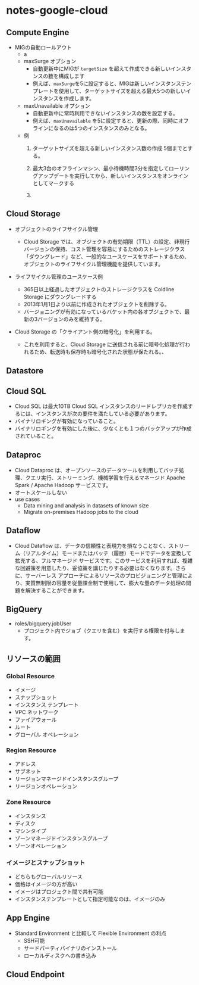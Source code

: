 # notes-google-cloud

## Compute Engine
- MIGの自動ロールアウト
  - a
  - maxSurge オプション
    - 自動更新中にMIGが ```targetSize``` を超えて作成できる新しいインスタンスの数を構成します
    - 例えば、```maxSurge```を5に設定すると、MIGは新しいインスタンステンプレートを使用して、ターゲットサイズを超える最大5つの新しいインスタンスを作成します。
  - maxUnavailable オプション
    - 自動更新中に常時利用できないインスタンスの数を設定する。
    - 例えば、```maxUnavailable``` を5に設定すると、更新の際、同時にオフラインになるのは5つのインスタンスのみとなる。
  - 例
    1. ターゲットサイズを超える新しいインスタンス数の作成 5個までとする。
    1. 最大3台のオフラインマシン、最小待機時間3分を指定してローリングアップデートを実行してから、新しいインスタンスをオンラインとしてマークする

    1. 


## Cloud Storage
- オブジェクトのライフサイクル管理
  - Cloud Storage では、オブジェクトの有効期限（TTL）の設定、非現行バージョンの保持、コスト管理を容易にするためのストレージクラス「ダウングレード」など、一般的なユースケースをサポートするため、オブジェクトのライフサイクル管理機能を提供しています。
- ライフサイクル管理のユースケース例
  - 365日以上経過したオブジェクトのストレージクラスを Coldline Storage にダウングレードする
  - 2013年1月1日より以前に作成されたオブジェクトを削除する。
  - バージョニングが有効になっているバケット内の各オブジェクトで、最新の3バージョンのみを維持する。

- Cloud Storage の「クライアント側の暗号化」を利用する。
  - これを利用すると、Cloud Storage に送信される前に暗号化処理が行われるため、転送時も保存時も暗号化された状態が保たれる。、

## Datastore

## Cloud SQL
- Cloud SQL は最大10TB
Cloud SQL インスタンスのリードレプリカを作成するには、インスタンスが次の要件を満たしている必要があります。
- バイナリロギングが有効になっていること。
- バイナリロギングを有効にした後に、少なくとも１つのバックアップが作成されていること。


## Dataproc
- Cloud Dataproc は、オープンソースのデータツールを利用してバッチ処理、クエリ実行、ストリーミング、機械学習を行えるマネージド Apache Spark / Apache Hadoop サービスです。
- オートスケールしない
- use cases
  - Data mining and analysis in datasets of known size
  - Migrate on-premises Hadoop jobs to the cloud

## Dataflow
- Cloud Dataflow は、データの信頼性と表現力を損なうことなく、ストリーム（リアルタイム）モードまたはバッチ（履歴）モードでデータを変換して拡充する、フルマネージド サービスです。このサービスを利用すれば、複雑な回避策を用意したり、妥協策を講じたりする必要はなくなります。さらに、サーバーレス アプローチによるリソースのプロビジョニングと管理により、実質無制限の容量を従量課金制で使用して、膨大な量のデータ処理の問題を解決することができます。

## BigQuery
- roles/bigquery.jobUser
  - プロジェクト内でジョブ（クエリを含む）を実行する権限を付与します。

## リソースの範囲

### Global Resource
 - イメージ
 - スナップショット
 - インスタンス テンプレート
 - VPC ネットワーク
 - ファイアウォール
 - ルート
 - グローバル オペレーション

### Region Resource
 - アドレス
 - サブネット
 - リージョンマネージドインスタンスグループ
 - リージョンオペレーション

### Zone Resource
 - インスタンス
 - ディスク
 - マシンタイプ
 - ゾーンマネージドインスタンスグループ
 - ゾーンオペレーション

### イメージとスナップショット
- どちらもグローバルリソース
- 価格はイメージの方が高い
- イメージはプロジェクト間で共有可能
- インスタンステンプレートとして指定可能なのは、イメージのみ

## App Engine
- Standard Environment と比較して Flexible Environment の利点
  - SSH可能
  - サードパーティバイナリのインストール
  - ローカルディスクへの書き込み

## Cloud Endpoint



